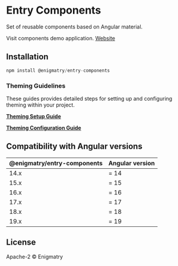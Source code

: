 # Entry Components

Set of reusable components based on Angular material.

Visit components demo application. [Website](https://entry-demo.enigmatry.com/)

## Installation

```ts
npm install @enigmatry/entry-components
```

### Theming Guidelines

These guides provides detailed steps for setting up and configuring theming within your project.

[**Theming Setup Guide**](https://github.com/enigmatry/entry-angular-building-blocks/blob/master/libs/entry-components/theming-setup.md)

[**Theming Configuration Guide**](https://github.com/enigmatry/entry-angular-building-blocks/blob/master/libs/entry-components/theming-configuration.md)


## Compatibility with Angular versions

| @enigmatry/entry-components | Angular version
|-|-|
|14.x| = 14
|15.x| = 15
|16.x| = 16
|17.x| = 17
|18.x| = 18
|19.x| = 19

## License

Apache-2 © Enigmatry
